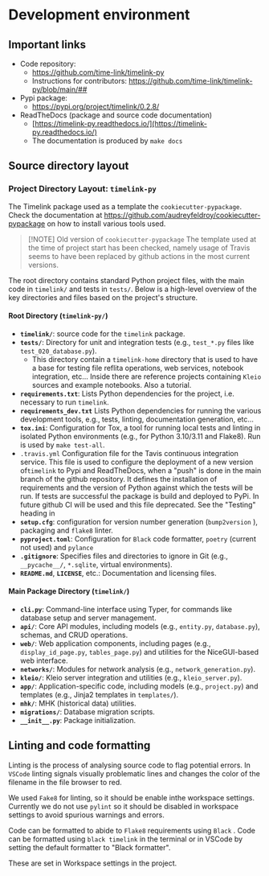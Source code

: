 # Development environment

## Important links

- Code repository: 
	- https://github.com/time-link/timelink-py
	- Instructions for contributors: https://github.com/time-link/timelink-py/blob/main/## 
- Pypi package:
	- https://pypi.org/project/timelink/0.2.8/
- ReadTheDocs (package and source code documentation)
	- [https://timelink-py.readthedocs.io/](https://timelink-py.readthedocs.io/)
	- The documentation is produced by `make docs` 

## Source directory layout

### Project Directory Layout: `timelink-py`

The Timelink package used as a template the `cookiecutter-pypackage`. Check the documentation at https://github.com/audreyfeldroy/cookiecutter-pypackage on how to install various tools used. 


> [!NOTE] Old version of `cookiecutter-pypackage` 
> The template used at the time of project start has been checked, namely usage of Travis seems to have been replaced by github actions in the most current versions.


The root directory contains standard Python project files, with the main code in `timelink/` and tests in `tests/`. Below is a high-level overview of the key directories and files based on the project's structure.
#### Root Directory (`timelink-py/`)

- **`timelink/`**: source code for the `timelink` package.
- **`tests/`**: Directory for unit and integration tests (e.g., `test_*.py` files like `test_020_database.py`).
	- This directory contain a `timelink-home` directory that is used to have a base for testing file reflita operations, web services, notebook integration, etc... Inside there are reference projects containing `Kleio`  sources and example notebooks. Also a tutorial.
- **`requirements.txt`**: Lists Python dependencies for the project, i.e. necessary to run `timelink`.
- **`requirements_dev.txt`** Lists Python dependencies for running the various development tools, e.g., tests, linting, documentation generation, etc...
- **`tox.ini`**: Configuration for Tox, a tool for running local tests and linting in isolated Python environments (e.g., for Python 3.10/3.11 and Flake8).  Run is used by `make test-all`.
-  `.travis.yml` Configuration file for the Tavis continuous integration service. This file is used to configure the deployment of a new version of`timelink` to Pypi and ReadTheDocs, when a "push" is done in the main branch of the github repository.  It defines the installation of requirements and the version of Python against which the tests will be run. If tests are successful the package is build and deployed to PyPi.  In future github CI will be used and this file deprecated. See the "Testing" heading in 
- **`setup.cfg`**: configuration for version number generation (`bump2version` ), packaging and `flake8` linter. 
- **`pyproject.toml`**: Configuration for `Black` code formatter, `poetry` (current not used) and `pylance` 
- **`.gitignore`**: Specifies files and directories to ignore in Git (e.g., `__pycache__/`, `*.sqlite`, virtual environments).
- **`README.md`**, **`LICENSE`**, etc.: Documentation and licensing files.

#### Main Package Directory (`timelink/`)

- **`cli.py`**: Command-line interface using Typer, for commands like database setup and server management.
- **`api/`**: Core API modules, including models (e.g., `entity.py`, `database.py`), schemas, and CRUD operations.
- **`web/`**: Web application components, including pages (e.g., `display_id_page.py`, `tables_page.py`) and utilities for the NiceGUI-based web interface.
- **`networks/`**: Modules for network analysis (e.g., `network_generation.py`).
- **`kleio/`**: Kleio server integration and utilities (e.g., `kleio_server.py`).
- **`app/`**: Application-specific code, including models (e.g., `project.py`) and templates (e.g., Jinja2 templates in `templates/`).
- **`mhk/`**: MHK (historical data) utilities.
- **`migrations/`**: Database migration scripts.
- **`__init__.py`**: Package initialization.

## Linting and code formatting

Linting is the process of analysing source code to flag potential errors. In `VSCode` linting signals visually problematic lines and changes the color of the filename in the file browser to red.

We used `Fake8` for linting, so it should be enable inthe workspace settings. Currently we do not use `pylint` so it should be disabled in workspace settings to avoid spurious warnings and errors.

Code can be formatted to abide to `Flake8` requirements using `Black` .  Code can be formatted using `black timelink` in the terminal or in VSCode by setting the default formatter to "Black formatter".

These are set in Workspace settings in the project.


